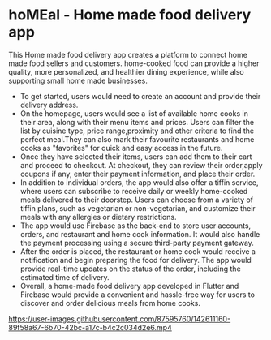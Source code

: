 # hoMEal - Home made food delivery app

This Home made food delivery app creates a platform to connect home made food sellers and customers. home-cooked food can provide a higher quality, more personalized, and healthier dining experience, while also supporting small home made businesses.

- To get started, users would need to create an account and provide their delivery address.
- On the homepage, users would see a list of available home cooks in their area, along with their menu items and prices. Users can filter the list by cuisine type, price range,proximity and other criteria to find the perfect meal.They can also mark their favourite restaurants and home cooks as "favorites" for quick and easy access in the future.
- Once they have selected their items, users can add them to their cart and proceed to checkout. At checkout, they can review their order,apply coupons if any, enter their payment information, and place their order.
- In addition to individual orders, the app would also offer a tiffin service, where users can subscribe to receive daily or weekly home-cooked meals delivered to their doorstep. Users can choose from a variety of tiffin plans, such as vegetarian or non-vegetarian, and customize their meals with any allergies or dietary restrictions.
- The app would use Firebase as the back-end to store user accounts, orders, and restaurant and home cook information. It would also handle the payment processing using a secure third-party payment gateway.
- After the order is placed, the restaurant or home cook would receive a notification and begin preparing the food for delivery. The app would provide real-time updates on the status of the order, including the estimated time of delivery.
- Overall, a home-made food delivery app developed in Flutter and Firebase would provide a convenient and hassle-free way for users to discover and order delicious meals from home cooks.




https://user-images.githubusercontent.com/87595760/142611160-89f58a67-6b70-42bc-a17c-b4c2c034d2e6.mp4

